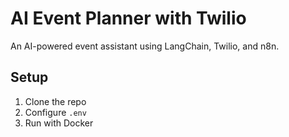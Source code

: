 # AI Event Planner with Twilio

An AI-powered event assistant using LangChain, Twilio, and n8n.

## Setup

1. Clone the repo
2. Configure `.env`
3. Run with Docker
